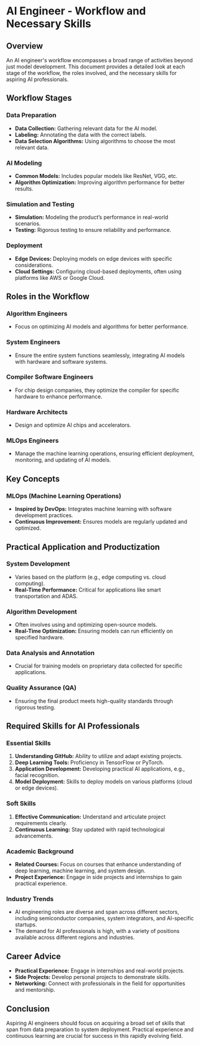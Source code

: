 # AI Engineer - Workflow and Necessary Skills

## Overview

An AI engineer's workflow encompasses a broad range of activities beyond just model development. This document provides a detailed look at each stage of the workflow, the roles involved, and the necessary skills for aspiring AI professionals.

## Workflow Stages

### Data Preparation

- **Data Collection:** Gathering relevant data for the AI model.
- **Labeling:** Annotating the data with the correct labels.
- **Data Selection Algorithms:** Using algorithms to choose the most relevant data.

### AI Modeling

- **Common Models:** Includes popular models like ResNet, VGG, etc.
- **Algorithm Optimization:** Improving algorithm performance for better results.

### Simulation and Testing

- **Simulation:** Modeling the product’s performance in real-world scenarios.
- **Testing:** Rigorous testing to ensure reliability and performance.

### Deployment

- **Edge Devices:** Deploying models on edge devices with specific considerations.
- **Cloud Settings:** Configuring cloud-based deployments, often using platforms like AWS or Google Cloud.

## Roles in the Workflow

### Algorithm Engineers

- Focus on optimizing AI models and algorithms for better performance.

### System Engineers

- Ensure the entire system functions seamlessly, integrating AI models with hardware and software systems.

### Compiler Software Engineers

- For chip design companies, they optimize the compiler for specific hardware to enhance performance.

### Hardware Architects

- Design and optimize AI chips and accelerators.

### MLOps Engineers

- Manage the machine learning operations, ensuring efficient deployment, monitoring, and updating of AI models.

## Key Concepts

### MLOps (Machine Learning Operations)

- **Inspired by DevOps:** Integrates machine learning with software development practices.
- **Continuous Improvement:** Ensures models are regularly updated and optimized.

## Practical Application and Productization

### System Development

- Varies based on the platform (e.g., edge computing vs. cloud computing).
- **Real-Time Performance:** Critical for applications like smart transportation and ADAS.

### Algorithm Development

- Often involves using and optimizing open-source models.
- **Real-Time Optimization:** Ensuring models can run efficiently on specified hardware.

### Data Analysis and Annotation

- Crucial for training models on proprietary data collected for specific applications.

### Quality Assurance (QA)

- Ensuring the final product meets high-quality standards through rigorous testing.

## Required Skills for AI Professionals

### Essential Skills

1. **Understanding GitHub:** Ability to utilize and adapt existing projects.
2. **Deep Learning Tools:** Proficiency in TensorFlow or PyTorch.
3. **Application Development:** Developing practical AI applications, e.g., facial recognition.
4. **Model Deployment:** Skills to deploy models on various platforms (cloud or edge devices).

### Soft Skills

1. **Effective Communication:** Understand and articulate project requirements clearly.
2. **Continuous Learning:** Stay updated with rapid technological advancements.

### Academic Background

- **Related Courses:** Focus on courses that enhance understanding of deep learning, machine learning, and system design.
- **Project Experience:** Engage in side projects and internships to gain practical experience.

### Industry Trends

- AI engineering roles are diverse and span across different sectors, including semiconductor companies, system integrators, and AI-specific startups.
- The demand for AI professionals is high, with a variety of positions available across different regions and industries.

## Career Advice

- **Practical Experience:** Engage in internships and real-world projects.
- **Side Projects:** Develop personal projects to demonstrate skills.
- **Networking:** Connect with professionals in the field for opportunities and mentorship.

## Conclusion

Aspiring AI engineers should focus on acquiring a broad set of skills that span from data preparation to system deployment. Practical experience and continuous learning are crucial for success in this rapidly evolving field.

